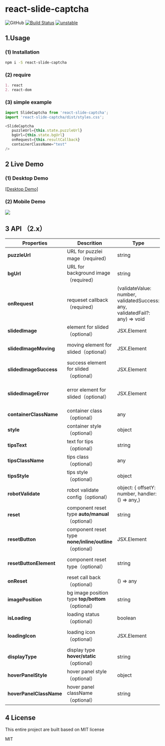 # react-slide-captcha

![GitHub](https://img.shields.io/github/license/Roxyhuang/react-slide-captcha.svg)
[![Build Status](https://travis-ci.org/boennemann/badges.svg?branch=master)](https://travis-ci.org/boennemann/badges)
[![unstable](http://badges.github.io/stability-badges/dist/unstable.svg)](http://github.com/badges/stability-badges)

## 1.Usage

### (1) Installation

```bash
npm i -S react-slide-captcha
```

### (2) require

```markdown
1. react 
2. react-dom
```

### (3) simple example

```javascript
import SlideCaptcha from 'react-slide-captcha';
import 'react-slide-captcha/dist/styles.css';

<SlideCaptcha
   puzzleUrl={this.state.puzzleUrl}
   bgUrl={this.state.bgUrl}
   onRequest={this.resultCallback}
   containerClassName="test"
/>
```

## 2 Live Demo

### (1) Desktop Demo

[\[Desktop Demo\]](https://roxyhuang.github.io/react-slide-captcha.github.io/preview/index.html)

### (2) Mobile Demo

![](https://raw.githubusercontent.com/Roxyhuang/react-slide-captcha/master/src/assets/img/qrcode.png)

## 3 API （2.x）

| Properties | Descrition | Type | Default|
| ------ | ------ | ------ |----------|
| **puzzleUrl** | URL for puzzlei mage（required） | string | - |
| **bgUrl** | URL for background image（required） | string | - |
| **onRequest** | requeset callback（required）  | (validateValue: number, validatedSuccess: any, validatedFail?: any) => void| - |
| **slidedImage** | element for slided（optional）  | JSX.Element | 'defalut svg' |
| **slidedImageMoving** | moving element for slided（optional）  | JSX.Element | 'default moving svg' |
| **slidedImageSuccess** | success element for slided（optional） | JSX.Element |  'default success svg'
| **slidedImageError** | error element for slided（optional） | JSX.Element | 'defalut default error svg'
| **containerClassName** | container class（optional） | any | -|
| **style**| container style（optional） | object | - |
| **tipsText**| text for tips（optional） | string | - |
| **tipsClassName** | tips class（optional） | any | -|
| **tipsStyle**| tips style（optional） | object | - |
| **robotValidate**| robot validate config（optional） | object: {  offsetY: number, handler: () => any,} | - |
| **reset**| component reset type **auto/manual** （optional） | string | auto |
| **resetButton**| component reset type **none/inline/outline**（optional） | JSX.Element | 'auto' |
| **resetButtonElement**| component reset type（optional） | string | default button svg |
| **onReset**| reset call back（optional） | () => any | - |
| **imagePosition**| bg image position type **top/bottom** （optional） | string | 'bottom' |
| **isLoading**| loading status（optional） | boolean | false |
| **loadingIcon**| loading icon（optional） | JSX.Element | defalut loading svg |
| **displayType**| display type **hover/static**（optional） | string | 'hover' |
| **hoverPanelStyle**| hover panel style（optional） | object | - |
| **hoverPanelClassName**| hover panel className（optional） | string| - |


## 4 License
This entire project are built based on MIT license

MIT
